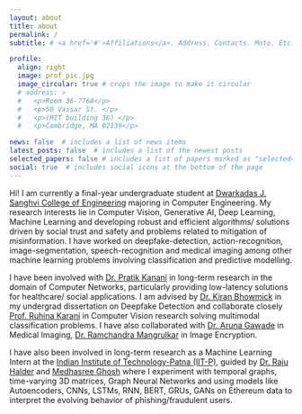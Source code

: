 ```yaml
---
layout: about
title: about
permalink: /
subtitle: # <a href='#'>Affiliations</a>. Address. Contacts. Moto. Etc.

profile:
  align: right
  image: prof_pic.jpg
  image_circular: true # crops the image to make it circular
  # address: >
  #   <p>Room 36-776A</p>
  #   <p>50 Vassar St. </p>
  #   <p>(MIT building 36) </p>
  #   <p>Cambridge, MA 02139</p>

news: false  # includes a list of news items
latest_posts: false  # includes a list of the newest posts
selected_papers: false # includes a list of papers marked as "selected={true}"
social: true  # includes social icons at the bottom of the page
---
```


Hi! I am currently a final-year undergraduate student at [Dwarkadas J. Sanghvi College of Engineering](https://www.djsce.ac.in/) majoring in Computer Engineering.
My research interests lie in Computer Vision, Generative AI, Deep Learning, Machine Learning and developing robust and efficient algorithms/ solutions driven by social trust and safety and problems related to mitigation of misinformation.
I have worked on deepfake-detection, action-recognition, image-segmentation, speech-recognition and medical imaging among other machine learning problems involving classification and predictive modelling. 

I have been involved with [Dr. Pratik Kanani](https://www.researchgate.net/profile/Pratik-Kanani) in long-term research in the domain of Computer Networks, particularly providing low-latency solutions for healthcare/ social applications.
I am advised by [Dr. Kiran Bhowmick](https://www.researchgate.net/profile/Kiran-Bhowmick) in my undergrad dissertation on Deepfake Detection and collaborate closely [Prof. Ruhina Karani](https://www.researchgate.net/profile/Ruhina-Karani) in Computer Vision research solving multimodal classification problems.
I have also collaborated with [Dr. Aruna Gawade](https://scholar.google.com/citations?user=IMFy_ugAAAAJ&hl=en) in Medical Imaging, [Dr. Ramchandra Mangrulkar](https://www.researchgate.net/profile/Ramchandra-Mangrulkar) in Image Encryption.

I have also been involved in long-term research as a Machine Learning Intern at the [Indian Institute of Technology-Patna (IIT-P)](https://www.iitp.ac.in/), guided by [Dr. Raju Halder](https://www.researchgate.net/profile/Raju-Halder) and [Medhasree Ghosh](https://scholar.google.ch/citations?user=DsGb9mgAAAAJ&hl=en) where I experiment with temporal graphs, time-varying 3D matrices, Graph Neural Networks and using models like
Autoencoders, CNNs, LSTMs, RNN, BERT, GRUs, GANs on Ethereum data to interpret the evolving behavior of
phishing/fraudulent users.


<!--
Write your biography here. Tell the world about yourself. Link to your favorite [subreddit](http://reddit.com). You can put a picture in, too. The code is already in, just name your picture `prof_pic.jpg` and put it in the `img/` folder.test

Put your address / P.O. box / other info right below your picture. You can also disable any of these elements by editing `profile` property of the YAML header of your `_pages/about.md`. Edit `_bibliography/papers.bib` and Jekyll will render your [publications page](/al-folio/publications/) automatically.

Link to your social media connections, too. This theme is set up to use [Font Awesome icons](http://fortawesome.github.io/Font-Awesome/) and [Academicons](https://jpswalsh.github.io/academicons/), like the ones below. Add your Facebook, Twitter, LinkedIn, Google Scholar, or just disable all of them.
-->